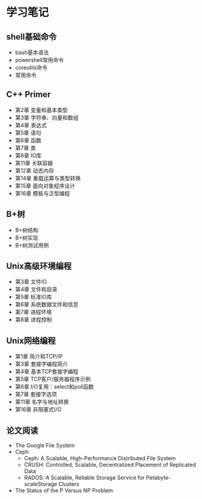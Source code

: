 # 学习笔记

## shell基础命令

* bash基本语法
* powershell常用命令
* coreutils命令
* 常用命令

## C++ Primer

* 第2章 变量和基本类型
* 第3章 字符串、向量和数组
* 第4章 表达式
* 第5章 语句
* 第6章 函数
* 第7章 类
* 第8章 IO库
* 第11章 关联容器
* 第12章 动态内存
* 第14章 重载运算与类型转换
* 第15章 面向对象程序设计
* 第16章 模板与泛型编程

## B+树

* B+树结构
* B+树实现
* B+树测试用例

## Unix高级环境编程

* 第3章 文件IO
* 第4章 文件和目录
* 第5章 标准IO库
* 第6章 系统数据文件和信息
* 第7章 进程环境
* 第8章 进程控制

## Unix网络编程

* 第1章 简介和TCP/IP
* 第3章 套接字编程简介
* 第4章 基本TCP套接字编程
* 第5章 TCP客户/服务器程序示例
* 第6章 I/O复用：select和poll函数
* 第7章 套接字选项
* 第11章 名字与地址转换
* 第16章 非阻塞式I/O

## 论文阅读

* The Google File System
* Ceph
  * Ceph: A Scalable, High-Performance Distributed File System  
  * CRUSH: Controlled, Scalable, Decentralized Placement of Replicated Data
  * RADOS: A Scalable, Reliable Storage Service for Petabyte-scaleStorage Clusters
* The Status of the P Versus NP Problem
